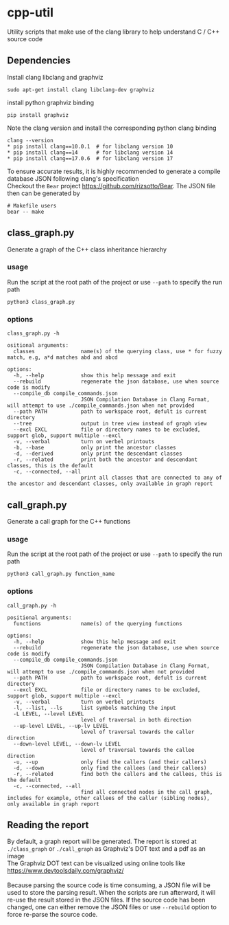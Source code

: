 # cpp-util
Utility scripts that make use of the clang library to help understand C / C++ source code

## Dependencies
Install clang libclang and graphviz
```
sudo apt-get install clang libclang-dev graphviz
```
install python graphviz binding
```
pip install graphviz
```
Note the clang version and install the corresponding python clang binding
```
clang --version
* pip install clang==10.0.1  # for libclang version 10
* pip install clang==14      # for libclang version 14
* pip install clang==17.0.6  # for libclang version 17
```
To ensure accurate results, it is highly recommended to generate a compile database JSON following clang's specification<br>
Checkout the `Bear` project https://github.com/rizsotto/Bear. The JSON file then can be generated by 
```
# Makefile users
bear -- make
```

## class_graph.py
Generate a graph of the C++ class inheritance hierarchy

### usage
Run the script at the root path of the project or use `--path` to specify the run path
```
python3 class_graph.py
```

### options
`class_graph.py -h`
```
ositional arguments:
  classes               name(s) of the querying class, use * for fuzzy match, e.g, a*d matches abd and abcd

options:
  -h, --help            show this help message and exit
  --rebuild             regenerate the json database, use when source code is modify
  --compile_db compile_commands.json
                        JSON Compilation Database in Clang Format, will attempt to use ./compile_commands.json when not provided
  --path PATH           path to workspace root, defult is current directory
  --tree                output in tree view instead of graph view
  --excl EXCL           file or directory names to be excluded, support glob, support multiple --excl
  -v, --verbal          turn on verbel printouts
  -b, --base            only print the ancestor classes
  -d, --derived         only print the descendant classes
  -r, --related         print both the ancestor and descendant classes, this is the default
  -c, --connected, --all
                        print all classes that are connected to any of the ancestor and descendant classes, only available in graph report
```

## call_graph.py
Generate a call graph for the C++ functions

### usage
Run the script at the root path of the project or use `--path` to specify the run path
```
python3 call_graph.py function_name
```

### options
`call_graph.py -h`
```
positional arguments:
  functions             name(s) of the querying functions

options:
  -h, --help            show this help message and exit
  --rebuild             regenerate the json database, use when source code is modify
  --compile_db compile_commands.json
                        JSON Compilation Database in Clang Format, will attempt to use ./compile_commands.json when not provided
  --path PATH           path to workspace root, defult is current directory
  --excl EXCL           file or directory names to be excluded, support glob, support multiple --excl
  -v, --verbal          turn on verbel printouts
  -l, --list, --ls      list symbols matching the input
  -L LEVEL, --level LEVEL
                        level of traversal in both direction
  --up-level LEVEL, --up-lv LEVEL
                        level of traversal towards the caller direction
  --down-level LEVEL, --down-lv LEVEL
                        level of traversal towards the callee direction
  -u, --up              only find the callers (and their callers)
  -d, --down            only find the callees (and their callees)
  -r, --related         find both the callers and the callees, this is the default
  -c, --connected, --all
                        find all connected nodes in the call graph, includes for example, other callees of the caller (sibling nodes), only available in graph report
```

## Reading the report
By default, a graph report will be generated. The report is stored at `./class_graph` or `./call_graph` as Graphviz's DOT text and a pdf as an image<br>
The Graphviz DOT text can be visualized using online tools like https://www.devtoolsdaily.com/graphviz/<br>
<br>
Because parsing the source code is time consuming, a JSON file will be used to store the parsing result. When the scripts are run afterward, it will re-use the result stored in the JSON files. If the source code has been changed, one can either remove the JSON files or use `--rebuild` option to force re-parse the source code.

